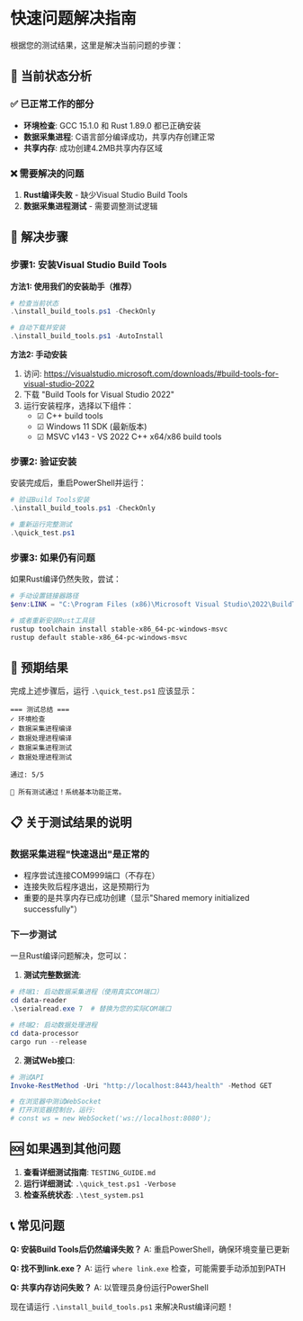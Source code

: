 # 快速问题解决指南

根据您的测试结果，这里是解决当前问题的步骤：

## 🎯 当前状态分析

### ✅ 已正常工作的部分
- **环境检查**: GCC 15.1.0 和 Rust 1.89.0 都已正确安装
- **数据采集进程**: C语言部分编译成功，共享内存创建正常
- **共享内存**: 成功创建4.2MB共享内存区域

### ❌ 需要解决的问题
1. **Rust编译失败** - 缺少Visual Studio Build Tools
2. **数据采集进程测试** - 需要调整测试逻辑

## 🔧 解决步骤

### 步骤1: 安装Visual Studio Build Tools

**方法1: 使用我们的安装助手（推荐）**
```powershell
# 检查当前状态
.\install_build_tools.ps1 -CheckOnly

# 自动下载并安装
.\install_build_tools.ps1 -AutoInstall
```

**方法2: 手动安装**
1. 访问: https://visualstudio.microsoft.com/downloads/#build-tools-for-visual-studio-2022
2. 下载 "Build Tools for Visual Studio 2022"
3. 运行安装程序，选择以下组件：
   - ☑ C++ build tools
   - ☑ Windows 11 SDK (最新版本)
   - ☑ MSVC v143 - VS 2022 C++ x64/x86 build tools

### 步骤2: 验证安装

安装完成后，重启PowerShell并运行：
```powershell
# 验证Build Tools安装
.\install_build_tools.ps1 -CheckOnly

# 重新运行完整测试
.\quick_test.ps1
```

### 步骤3: 如果仍有问题

如果Rust编译仍然失败，尝试：
```powershell
# 手动设置链接器路径
$env:LINK = "C:\Program Files (x86)\Microsoft Visual Studio\2022\BuildTools\VC\Tools\MSVC\14.xx.xxxxx\bin\Hostx64\x64\link.exe"

# 或者重新安装Rust工具链
rustup toolchain install stable-x86_64-pc-windows-msvc
rustup default stable-x86_64-pc-windows-msvc
```

## 🚀 预期结果

完成上述步骤后，运行 `.\quick_test.ps1` 应该显示：

```
=== 测试总结 ===
✓ 环境检查
✓ 数据采集进程编译
✓ 数据处理进程编译
✓ 数据采集进程测试
✓ 数据处理进程测试

通过: 5/5

🎉 所有测试通过！系统基本功能正常。
```

## 📋 关于测试结果的说明

### 数据采集进程"快速退出"是正常的
- 程序尝试连接COM999端口（不存在）
- 连接失败后程序退出，这是预期行为
- 重要的是共享内存已成功创建（显示"Shared memory initialized successfully"）

### 下一步测试
一旦Rust编译问题解决，您可以：

1. **测试完整数据流**:
```powershell
# 终端1: 启动数据采集进程（使用真实COM端口）
cd data-reader
.\serialread.exe 7  # 替换为您的实际COM端口

# 终端2: 启动数据处理进程
cd data-processor
cargo run --release
```

2. **测试Web接口**:
```powershell
# 测试API
Invoke-RestMethod -Uri "http://localhost:8443/health" -Method GET

# 在浏览器中测试WebSocket
# 打开浏览器控制台，运行:
# const ws = new WebSocket('ws://localhost:8080');
```

## 🆘 如果遇到其他问题

1. **查看详细测试指南**: `TESTING_GUIDE.md`
2. **运行详细测试**: `.\quick_test.ps1 -Verbose`
3. **检查系统状态**: `.\test_system.ps1`

## 📞 常见问题

**Q: 安装Build Tools后仍然编译失败？**
A: 重启PowerShell，确保环境变量已更新

**Q: 找不到link.exe？**
A: 运行 `where link.exe` 检查，可能需要手动添加到PATH

**Q: 共享内存访问失败？**
A: 以管理员身份运行PowerShell

现在请运行 `.\install_build_tools.ps1` 来解决Rust编译问题！